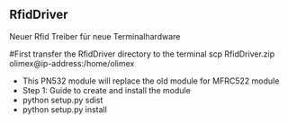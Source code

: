 ## RfidDriver

Neuer Rfid Treiber für neue Terminalhardware

#First transfer the RfidDriver directory to the terminal 
scp RfidDriver.zip olimex@ip-address:/home/olimex

* This PN532 module will replace the old module for MFRC522 module
* Step 1: Guide to create and install the module
* python setup.py sdist
* python setup.py install